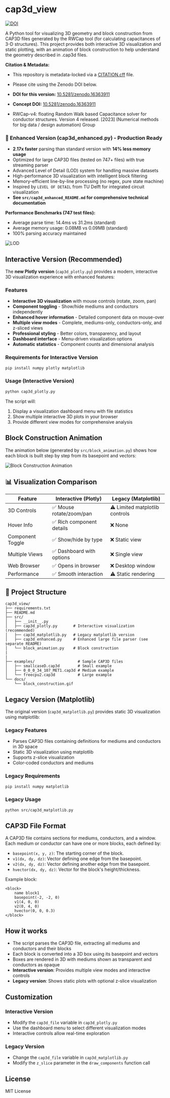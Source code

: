 # cap3d_view

[![DOI](https://zenodo.org/badge/DOI/10.5281/zenodo.16363911.svg)](https://doi.org/10.5281/zenodo.16363911)

A Python tool for visualizing 3D geometry and block construction from CAP3D files generated by the RWCap tool (for calculating capacitances of 3-D structures). This project provides both interactive 3D visualization and static plotting, with an animation of block construction to help understand the geometry described in .cap3d files.

**Citation & Metadata:**
- This repository is metadata-locked via a [CITATION.cff](CITATION.cff) file.
- Please cite using the Zenodo DOI below.
- **DOI for this version:** [10.5281/zenodo.16363911](https://doi.org/10.5281/zenodo.16363911)
- **Concept DOI:** [10.5281/zenodo.16363911](https://doi.org/10.5281/zenodo.16363911)

- RWCap-v4: floating Random Walk based Capacitance solver for conductor structures. Version 4       released. [2023] (Numerical methods for big data / design automation) Group

### 🚀 Enhanced Version (cap3d_enhanced.py) - Production Ready
- **2.17x faster** parsing than standard version with **14% less memory usage**
- Optimized for large CAP3D files (tested on 747+ files) with true streaming parser
- Advanced Level of Detail (LOD) system for handling massive datasets
- High-performance 3D visualization with intelligent block filtering
- Memory-efficient line-by-line processing (no regex, pure state machine)
- Inspired by `LEVEL OF DETAIL` from TU Delft for integrated circuit visualization
- **See `src/cap3d_enhanced_README.md` for comprehensive technical documentation**

**Performance Benchmarks (747 test files):**
- Average parse time: 14.4ms vs 31.2ms (standard)
- Average memory usage: 0.08MB vs 0.09MB (standard)
- 100% parsing accuracy maintained


 ![LOD](docs/LOD.png)


## Interactive Version (Recommended)

The **new Plotly version** (`cap3d_plotly.py`) provides a modern, interactive 3D visualization experience with enhanced features:

### Features
- **Interactive 3D visualization** with mouse controls (rotate, zoom, pan)
- **Component toggling** - Show/hide mediums and conductors independently
- **Enhanced hover information** - Detailed component data on mouse-over
- **Multiple view modes** - Complete, mediums-only, conductors-only, and z-sliced views
- **Professional styling** - Better colors, transparency, and layout
- **Dashboard interface** - Menu-driven visualization options
- **Automatic statistics** - Component counts and dimensional analysis

### Requirements for Interactive Version
```bash
pip install numpy plotly matplotlib
```

### Usage (Interactive Version)
```bash
python cap3d_plotly.py
```

The script will:
1. Display a visualization dashboard menu with file statistics
2. Show multiple interactive 3D plots in your browser
3. Provide different view modes for comprehensive analysis

## Block Construction Animation
The animation below (generated by `src/block_animation.py`) shows how each block is built step by step from its basepoint and vectors:

![Block Construction Animation](docs/block_construction.gif)

## 📊 Visualization Comparison

| Feature | Interactive (Plotly) | Legacy (Matplotlib) |
|---------|---------------------|-------------------|
| 3D Controls | ✅ Mouse rotate/zoom/pan | ⚠️ Limited matplotlib controls |
| Hover Info | ✅ Rich component details | ❌ None |
| Component Toggle | ✅ Show/hide by type | ❌ Static view |
| Multiple Views | ✅ Dashboard with options | ❌ Single view |
| Web Browser | ✅ Opens in browser | ❌ Desktop window |
| Performance | ✅ Smooth interaction | ⚠️ Static rendering |

## 📂 Project Structure

```
cap3d_view/
├── requirements.txt          
├── README.md                  
├── src/                      
│   ├── __init__.py         
│   ├── cap3d_plotly.py       # Interactive visualization (recommended)
│   ├── cap3d_matplotlib.py   # Legacy matplotlib version
│   ├── cap3d_enhanced.py     # Enhanced large file parser (see separate README)
│   └── block_animation.py    # Block construction 
|
|
├── examples/                   # Sample CAP3D files
│   ├── smallcaseD.cap3d        # Small example
│   ├── 0_0_0_34_107_MET1.cap3d # Medium example  
│   └── freecpu2.cap3d          # Large example
└── docs/                      
    └── block_construction.gif 
```

## Legacy Version (Matplotlib)

The original version (`cap3d_matplotlib.py`) provides static 3D visualization using matplotlib:

### Legacy Features
- Parses CAP3D files containing definitions for mediums and conductors in 3D space
- Static 3D visualization using matplotlib
- Supports z-slice visualization
- Color-coded conductors and mediums

### Legacy Requirements
```bash
pip install numpy matplotlib
```

### Legacy Usage
```bash
python src/cap3d_matplotlib.py
```

## CAP3D File Format

A CAP3D file contains sections for mediums, conductors, and a window. Each medium or conductor can have one or more blocks, each defined by:

- `basepoint(x, y, z)`: The starting corner of the block.
- `v1(dx, dy, dz)`: Vector defining one edge from the basepoint.
- `v2(dx, dy, dz)`: Vector defining another edge from the basepoint.
- `hvector(dx, dy, dz)`: Vector for the block's height/thickness.

Example block:

```
<block>
    name block1
    basepoint(-2, -2, 0)
    v1(4, 0, 0)
    v2(0, 4, 0)
    hvector(0, 0, 0.3)
</block>
```

## How it works

- The script parses the CAP3D file, extracting all mediums and conductors and their blocks
- Each block is converted into a 3D box using its basepoint and vectors
- Boxes are rendered in 3D with mediums shown as transparent and conductors as opaque
- **Interactive version**: Provides multiple view modes and interactive controls
- **Legacy version**: Shows static plots with optional z-slice visualization

## Customization

### Interactive Version
- Modify the `cap3d_file` variable in `cap3d_plotly.py`
- Use the dashboard menu to select different visualization modes
- Interactive controls allow real-time exploration

### Legacy Version
- Change the `cap3d_file` variable in `cap3d_matplotlib.py`
- Modify the `z_slice` parameter in the `draw_components` function call

## License

MIT License
